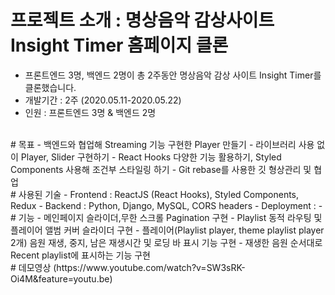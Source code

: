 # 프로젝트 소개 : 명상음악 감상사이트 Insight Timer 홈페이지 클론
- 프론트엔드 3명, 백엔드 2명이 총 2주동안 명상음악 감상 사이트 Insight Timer를 클론했습니다.
- 개발기간 : 2주 (2020.05.11-2020.05.22)
- 인원 : 프론트엔드 3명 & 백엔드 2명
<br/>
# 목표
- 백엔드와 협업해 Streaming 기능 구현한 Player 만들기
- 라이브러리 사용 없이 Player, Slider 구현하기
- React Hooks 다양한 기능 활용하기, Styled Components 사용해 조건부 스타일링 하기
- Git rebase를 사용한 깃 형상관리 및 협업
<br/>
# 사용된 기술
- Frontend : ReactJS (React Hooks), Styled Components, Redux
- Backend : Python, Django, MySQL, CORS headers
- Deployment : -
<br/>
# 기능
- 메인페이지 슬라이더,무한 스크롤 Pagination 구현
- Playlist 동적 라우팅 및 플레이어 앨범 커버 슬라이더 구현
- 플레이어(Playlist player, theme playlist player 2개) 음원 재생, 중지, 남은 재생시간 및 로딩 바 표시 기능 구현
- 재생한 음원 순서대로 Recent playlist에 표시하는 기능 구현
<br/>
# 데모영상
(https://www.youtube.com/watch?v=SW3sRK-Oi4M&feature=youtu.be)

